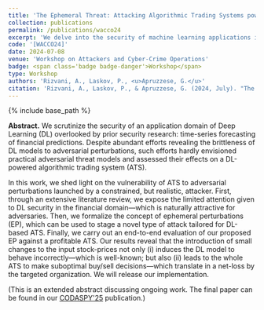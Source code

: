 ```yaml
---
title: 'The Ephemeral Threat: Attacking Algorithmic Trading Systems powered by Deep Learning'
collection: publications
permalink: /publications/wacco24
excerpt: 'We delve into the security of machine learning applications in computational finance.'
code: '[WACCO24]'
date: 2024-07-08
venue: 'Workshop on Attackers and Cyber-Crime Operations'
badge: <span class='badge badge-danger'>Workshop</span>
type: Workshop
authors: 'Rizvani, A., Laskov, P., <u>Apruzzese, G.</u>'
citation: 'Rizvani, A., Laskov, P., & Apruzzese, G. (2024, July). "The Ephemeral Threat: Attacking Algorithmic Trading Systems powered by Deep Learning" In <i>2024 Workshop on Attackers and Cyber-Crime Operations (WACCO)</i> (co-located with IEEE EuroS&P24).'
---
```

{% include base_path %}

<b>Abstract.</b> We scrutinize the security of an application domain of Deep Learning (DL) overlooked by prior security research: time-series forecasting of financial predictions. Despite abundant efforts revealing the brittleness of DL models to adversarial perturbations, such efforts hardly envisioned practical adversarial threat models and assessed their effects on a DL-powered algorithmic trading system (ATS).

In this work, we shed light on the vulnerability of ATS to adversarial perturbations launched by a constrained, but realistic, attacker. First, through an extensive literature review, we expose the limited attention given to DL security in the financial domain—which is naturally attractive for adversaries. Then, we formalize the concept of ephemeral perturbations (EP), which can be used to stage a novel type of attack tailored for DL-based ATS. Finally, we carry out an end-to-end evaluation of our proposed EP against a profitable ATS. Our results reveal that the introduction of small changes to the input stock-prices not only (i) induces the DL model to behave incorrectly—which is well-known; but also (ii) leads to the whole ATS to make suboptimal buy/sell decisions—which translate in a net-loss by the targeted organization. We will release our implementation.

(This is an extended abstract discussing ongoing work. The final paper can be found in our [CODASPY'25](https://www.giovanniapruzzese.com/publications/codaspy25) publication.)
 
